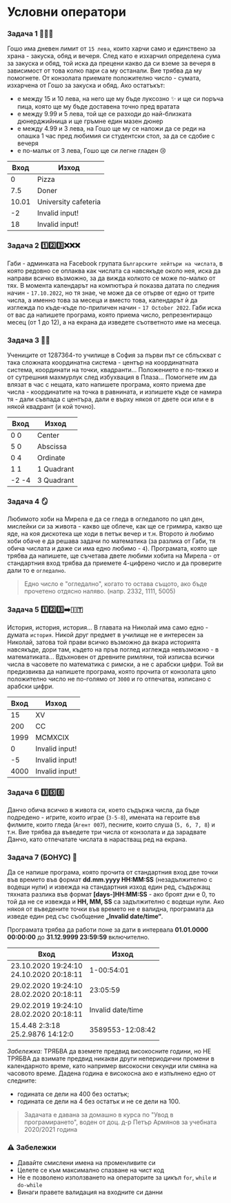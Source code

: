 # Условни оператори

### Задача 1 :pizza::burrito::shallow_pan_of_food:	
Гошо има дневен лимит от `15 лева`, които харчи само и единствено за храна - закуска, обяд и вечеря. След като е изхарчил определена сума за закуска и обяд, той иска да прецени какво да си вземе за вечеря в зависимост от това колко пари са му останали. Вие трябва да му помогнете. От конзолата приемате положително число - сумата, изхарчена от Гошо за закуска и обяд. Ако остатъкът:
 - е между 15 и 10 лева, на него ще му бъде луксозно :sparkles:	и ще си поръча пица, която ще му бъде доставена точно пред вратата 
 - е между 9.99 и 5 лева, той ще се разходи до най-близката дюнерджийница и ще гръмне един мазен дюнер
 - е между 4.99 и 3 лева, на Гошо ще му се наложи да се реди на опашка 1 час пред любимия си студентски стол, за да се сдобие с вечеря
 - е по-малък от 3 лева, Гошо ще си легне гладен :cry:

| **Вход** | **Изход**            |
|----------|----------------------|
| 0       | Pizza                |
| 7.5      | Doner                |
| 10.01     | University cafeteria |
| -2       | Invalid input!       |
| 18       | Invalid input!       |

### Задача 2 :one::two::three::x::x::x:
Габи - админката на Facebook групата `Българските хейтъри на числата`, в която редовно се оплаква как числата са навсякъде около нея, иска да направи всичко възможно, за да вижда колкото се може по-малко от тях. В момента календарът на компютъра ѝ показва датата по следния начин - `17.10.2022`, но тя знае, че може да се отърве от едно от трите числа, а именно това за месеца и вместо това, календарът ѝ да изглежда по къде-къде по-приличен начин - `17 October 2022`. Габи иска от вас да напишете програма, която приема число, репрезентиращо месец (от 1 до 12), а на екрана да изведете съответното име на месеца.

### Задача 3 :face_with_spiral_eyes:
Учениците от 1287364-то училище в София за първи път се сблъскват с така сложната координатна система - център на координатната система, координати на точки, квадранти... Положението е по-тежко и от сутрешния махмурлук след избухвация в Плаза... Помогнете им да влязат в час с нещата, като напишете програма, която приема две числа - координатите на точка в равнината, и изпишете къде се намира тя - дали съвпада с центъра, дали е върху някоя от двете оси или е в някой квадрант (и кой точно).

| **Вход** | **Изход**  |
|----------|------------|
| 0 0      | Center     |
| 5 0      | Abscissa   |
| 0 4      | Ordinate   |
| 1 1      | 1 Quadrant |
| -2 -4    | 3 Quadrant |

### Задача 4 :mirror:	
Любимото хоби на Мирела е да се гледа в огледалото по цял ден, мислейки си за живота - какво ще облече, как ще се гримира, какво ще яде, на коя дискотека ще ходи в петък вечер и т.н. Второто ѝ любимо хоби обаче е да решава задачи по математика (за разлика от Габи, тя обича числата и даже си има едно любимо - `4`). Програмата, която ще трябва да напишете, ще съчетава двете любими хобита на Мирела - от стандартния вход трябва да приемете 4-цифрено число и да проверите дали то е `огледално`.
> Едно число е "огледално", когато то остава същото, ако бъде прочетено отдясно наляво. (напр. 2332, 1111, 5005)

### Задача 5 :one::two::three::arrow_right::it:
История, история, история... В главата на Николай има само едно - думата `история`. Никой друг предмет в училище не е интересен за Николай, затова той прави всичко възможно да вкара историята навсякъде, дори там, където на пръв поглед изглежда невъзможно - в математиката... Вдъхновен от древните римляни, той изписва всички числа в часовете по математика с римски, а не с арабски цифри. Той ви предизвиква да напишете програма, която прочита от конзолата цяло положително число не по-голямо от `3000` и го отпечатва, изписано с арабски цифри.

| **Вход** | **Изход**      |
|----------|----------------|
| 15       | XV             |
| 200      | CC             |
| 1999     | MCMXCIX        |
| 0        | Invalid input! |
| -5       | Invalid input! |
| 4000     | Invalid input! |

### Задача 6 :three::five::eight:
Данчо обича всичко в живота си, което съдържа числа, да бъде подредено - игрите, които играе (`3-5-8`), имената на героите във филмите, които гледа (`Агент 007`), песните, които слуша (`5, 6, 7, 8`) и т.н. Вие трябва да въведете три числа от конзолата и да зарадвате Данчо, като отпечатате числата в нарастващ ред на екрана.

### Задача 7 (БОНУС) :star2:
Да се напише програма, която прочита от стандартния вход две точки във времето във формат **dd.mm.yyyy HH:MM:SS**  (незадължително с водещи нули) и извежда на стандартния изход един ред, съдържащ тяхната разлика във формат **[days-]HH:MM:SS** - ако броят дни е 0, то той да не се извежда и **HH, MM, SS** са задължително с водещи нули. Ако някоя от въведените точки във времето не е валидна, програмата да изведе един ред със съобщение
**„Invalid date/time“**.

Програмата трябва да работи поне за дати в интервала **01.01.0000 00:00:00** до **31.12.9999 23:59:59** включително.

| **Вход**                                   | **Изход**         |
|--------------------------------------------|-------------------|
| 23.10.2020 19:24:10<br>24.10.2020 20:18:11 | 1-00:54:01        |
| 29.02.2020 19:24:10<br>28.02.2020 20:18:11 | 23:05:59          |
| 29.02.2019 19:24:10<br>28.02.2020 20:18:11 | Invalid date/time |
| 15.4.48 2:3:18<br>25.2.9876 14:12:0        | 3589553-12:08:42  |

*Забележка:* ТРЯБВА да вземете предвид високосните години, но НЕ ТРЯБВА да взимате предвид никакви други непериодични промени в календарното време, като например високосни секунди или смяна на часовото време.
Дадена година е високосна ако е изпълнено едно от следните:
 - годината се дели на 400 без остатък;
 - годината се дели на 4 без остатък и не се дели на 100.
> Задачата е давана за домашно в курса по "Увод в програмирането", воден от доц. д-р Петър Армянов за учебната 2020/2021 година

### :warning: Забележки

- Давайте смислени имена на променливите си
- Целете се към максимално спазване на чист код 
- Не е позволено използването на операторите за цикъл `for`, `while` и `do-while`
- Винаги правете валидация на входните си данни